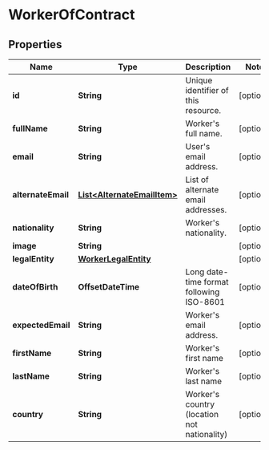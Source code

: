 

# WorkerOfContract


## Properties

| Name | Type | Description | Notes |
|------------ | ------------- | ------------- | -------------|
|**id** | **String** | Unique identifier of this resource. |  [optional] |
|**fullName** | **String** | Worker&#39;s full name. |  [optional] |
|**email** | **String** | User&#39;s email address. |  [optional] |
|**alternateEmail** | [**List&lt;AlternateEmailItem&gt;**](AlternateEmailItem.md) | List of alternate email addresses. |  [optional] |
|**nationality** | **String** | Worker&#39;s nationality. |  [optional] |
|**image** | **String** |  |  [optional] |
|**legalEntity** | [**WorkerLegalEntity**](WorkerLegalEntity.md) |  |  [optional] |
|**dateOfBirth** | **OffsetDateTime** | Long date-time format following ISO-8601 |  [optional] |
|**expectedEmail** | **String** | Worker&#39;s email address. |  [optional] |
|**firstName** | **String** | Worker&#39;s first name |  [optional] |
|**lastName** | **String** | Worker&#39;s last name |  [optional] |
|**country** | **String** | Worker&#39;s country (location not nationality) |  [optional] |



